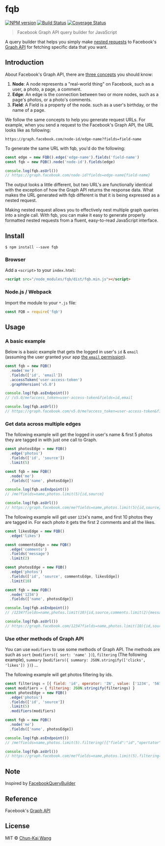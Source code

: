 # fqb

[![NPM version][npm-image]][npm-url]
[![Build Status][travis-image]][travis-url]
[![Coverage Status][codecov-image]][codecov-url]

> Facebook Graph API query builder for JavaScript

A query builder that helps you simply make [nested requests](https://developers.facebook.com/docs/graph-api/using-graph-api#fieldexpansion) to Facebook's [Graph API](https://developers.facebook.com/docs/graph-api) for fetching specific data that you want.

## Introduction

About Facebook's Graph API, there are [three concepts](https://developers.facebook.com/docs/graph-api/quickstart#basics) you should know:

1. **Node**: A node represents a "real-world thing" on Facebook, such as a user, a photo, a page, a comment.
2. **Edge**: An edge is the connection between two or more nodes, such as a page's photos, or a photo's comments.
3. **Field**: A Field is a property of the node. such as a user's birthday, or the name of a page.

We follow the same concepts to help you generate request URLs. For example, when you send a request to the Facebook's Graph API, the URL looks like as following:

```
https://graph.facebook.com/node-id/edge-name?fields=field-name
```

To generate the same URL with fqb, you'd do the following:

```js
const edge = new FQB().edge('edge-name').fields('field-name')
const fqb = new FQB().node('node-id').fields(edge)

console.log(fqb.asUrl())
// https://graph.facebook.com/node-id?fields=edge-name{field-name}
```

The output looks a little different, but two URL's are functionally identical with the exception of how the Graph API returns the response data. What makes the URL generated with fqb different is that it is being expressed as a nested request.

Making nested request allows you to effectively nest multiple graph queries into a single call. With fqb, you can make it easy to generate properly formatted nested requests from a fluent, easy-to-read JavaScript interface.

## Install

```shell
$ npm install --save fqb
```

### Browser

Add a `<script>` to your `index.html`:

```html
<script src="/node_modules/fqb/dist/fqb.min.js"></script>
```

### Node.js / Webpack

Import the module to your `*.js` file:

```js
const FQB = require('fqb')
```

## Usage

### A basic example

Below is a basic example that gets the logged in user's `id` & `email` (assuming the user granted your app [the `email` permission](https://developers.facebook.com/docs/facebook-login/permissions#reference-email)).

```js
const fqb = new FQB()
  .node('me')
  .fields(['id', 'email'])
  .accessToken('user-access-token')
  .graphVersion('v5.0')

console.log(fqb.asEndpoint())
// /v5.0/me?access_token=user-access-token&fields=id,email

console.log(fqb.asUrl())
// https://graph.facebook.com/v5.0/me?access_token=user-access-token&fields=id,email
```

### Get data across multiple edges

The following example will get the logged in user's name & first 5 photos they are tagged in with just one call to Graph.

```js
const photosEdge = new FQB()
  .edge('photos')
  .fields(['id', 'source'])
  .limit(5)

const fqb = new FQB()
  .node('me')
  .fields(['name', photosEdge])

console.log(fqb.asEndpoint())
// /me?fields=name,photos.limit(5){id,source}

console.log(fqb.asUrl())
// https://graph.facebook.com/me?fields=name,photos.limit(5){id,source}
```

The following example will get user `1234`'s name, and first 10 photos they are tagged in. For each photo it gets the first 2 comments and all the likes.

```js
const likesEdge = new FQB()
  .edge('likes')

const commentsEdge = new FQB()
  .edge('comments')
  .fields('message')
  .limit(2)

const photosEdge = new FQB()
  .edge('photos')
  .fields(['id', 'source', commentsEdge, likesEdge])
  .limit(10)

const fqb = new FQB()
  .node('1234')
  .fields(['name', photosEdge])

console.log(fqb.asEndpoint())
// /1234?fields=name,photos.limit(10){id,source,comments.limit(2){message},likes}

console.log(fqb.asUrl())
// https://graph.facebook.com/1234?fields=name,photos.limit(10){id,source,comments.limit(2){message},likes}
```

### Use other methods of Graph API

You can use `modifiers` to use some methods of Graph API. The methods are such as `sort` (`modifiers({ sort: 'name' })`), `filtering` (The following example), `summary` (`modifiers({ summary: JSON.stringify(['clicks', 'likes']) })`) ...

The following example will get photos filtering by ids.

```js
const filterings = [{ field: 'id', operator: 'IN', value: ['1234', '5678'] }]
const modifiers = { filtering: JSON.stringify(filterings) }
const photosEdge = new FQB()
  .edge('photos')
  .fields(['id', 'source'])
  .limit(5)
  .modifiers(modifiers)

const fqb = new FQB()
  .node('me')
  .fields(['name', photosEdge])

console.log(fqb.asEndpoint())
// /me?fields=name,photos.limit(5).filtering([{"field":"id","opertator":"IN","value":["1234","5678"]}]){id,source}

console.log(fqb.asUrl())
// https://graph.facebook.com/me?fields=name,photos.limit(5).filtering([{"field":"id","opertator":"IN","value":["1234","5678"]}]){id,source}
```

## Note

Inspired by [FacebookQueryBuilder](https://github.com/SammyK/FacebookQueryBuilder)

## Reference

Facebook's [Graph API](https://developers.facebook.com/docs/graph-api)

## License

MIT © [Chun-Kai Wang](https://github.com/chunkai1312)

[npm-image]: https://img.shields.io/npm/v/fqb.svg
[npm-url]: https://npmjs.org/package/fqb
[travis-image]: https://img.shields.io/travis/chunkai1312/fqb.svg
[travis-url]: https://travis-ci.org/chunkai1312/fqb
[codecov-image]: https://img.shields.io/codecov/c/github/chunkai1312/fqb.svg
[codecov-url]: https://codecov.io/gh/chunkai1312/fqb
